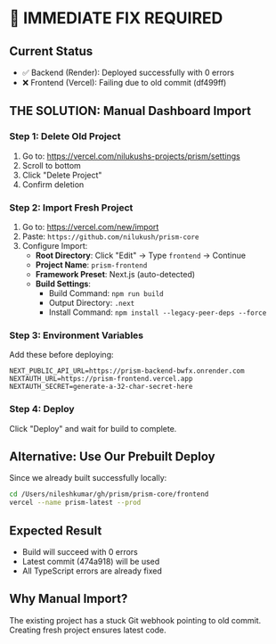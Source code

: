 # 🚨 IMMEDIATE FIX REQUIRED

## Current Status
- ✅ Backend (Render): Deployed successfully with 0 errors
- ❌ Frontend (Vercel): Failing due to old commit (df499ff)

## THE SOLUTION: Manual Dashboard Import

### Step 1: Delete Old Project
1. Go to: https://vercel.com/nilukushs-projects/prism/settings
2. Scroll to bottom
3. Click "Delete Project"
4. Confirm deletion

### Step 2: Import Fresh Project
1. Go to: https://vercel.com/new/import
2. Paste: `https://github.com/nilukush/prism-core`
3. Configure Import:
   - **Root Directory**: Click "Edit" → Type `frontend` → Continue
   - **Project Name**: `prism-frontend`
   - **Framework Preset**: Next.js (auto-detected)
   - **Build Settings**:
     - Build Command: `npm run build`
     - Output Directory: `.next`
     - Install Command: `npm install --legacy-peer-deps --force`

### Step 3: Environment Variables
Add these before deploying:
```
NEXT_PUBLIC_API_URL=https://prism-backend-bwfx.onrender.com
NEXTAUTH_URL=https://prism-frontend.vercel.app
NEXTAUTH_SECRET=generate-a-32-char-secret-here
```

### Step 4: Deploy
Click "Deploy" and wait for build to complete.

## Alternative: Use Our Prebuilt Deploy

Since we already built successfully locally:
```bash
cd /Users/nileshkumar/gh/prism/prism-core/frontend
vercel --name prism-latest --prod
```

## Expected Result
- Build will succeed with 0 errors
- Latest commit (474a918) will be used
- All TypeScript errors are already fixed

## Why Manual Import?
The existing project has a stuck Git webhook pointing to old commit. Creating fresh project ensures latest code.